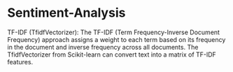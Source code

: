 # Sentiment-Analysis
TF-IDF (TfidfVectorizer): The TF-IDF (Term Frequency-Inverse Document Frequency) approach
assigns a weight to each term based on its frequency in the document and inverse frequency 
across all documents. The TfidfVectorizer from Scikit-learn can convert text into a matrix of TF-IDF features.
